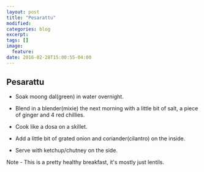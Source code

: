 ```yaml
---
layout: post
title: "Pesarattu"
modified:
categories: blog
excerpt:
tags: []
image:
  feature:
date: 2016-02-28T15:00:55-04:00
---
```

## Pesarattu

- Soak moong dal(green) in water overnight.

- Blend in a blender(mixie) the next morning with
a little bit of salt, a piece of ginger and 4 red chillies.

- Cook like a dosa on a skillet.

- Add a little bit of grated onion and coriander(cilantro) on the inside.

- Serve with ketchup/chutney on the side.

Note - This is a pretty healthy breakfast, it's mostly just lentils.
